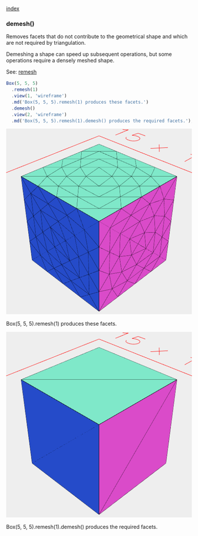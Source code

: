 [index](../../nb/api/index.md)
### demesh()

Removes facets that do not contribute to the geometrical shape and which are not required by triangulation.

Demeshing a shape can speed up subsequent operations, but some operations require a densely meshed shape.

See: [remesh](../../nb/api/remesh.md)

```JavaScript
Box(5, 5, 5)
  .remesh(1)
  .view(1, 'wireframe')
  .md('Box(5, 5, 5).remesh(1) produces these facets.')
  .demesh()
  .view(2, 'wireframe')
  .md('Box(5, 5, 5).remesh(1).demesh() produces the required facets.');
```

![Image](demesh.md.0.png)

Box(5, 5, 5).remesh(1) produces these facets.

![Image](demesh.md.1.png)

Box(5, 5, 5).remesh(1).demesh() produces the required facets.
